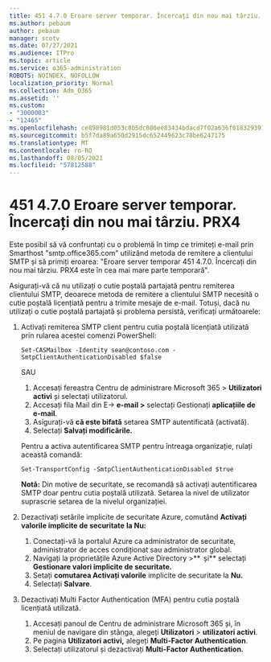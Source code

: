 ```yaml
---
title: 451 4.7.0 Eroare server temporar. Încercați din nou mai târziu. PRX4
ms.author: pebaum
author: pebaum
manager: scotv
ms.date: 07/27/2021
ms.audience: ITPro
ms.topic: article
ms.service: o365-administration
ROBOTS: NOINDEX, NOFOLLOW
localization_priority: Normal
ms.collection: Adm_O365
ms.assetid: ''
ms.custom:
- "3000003"
- "12465"
ms.openlocfilehash: ce898981d053c8b5dc080ee83434bdacd7f02a636f0183293915bacdb48ba4ef
ms.sourcegitcommit: b5f7da89a650d2915dc652449623c78be6247175
ms.translationtype: MT
ms.contentlocale: ro-RO
ms.lasthandoff: 08/05/2021
ms.locfileid: "57812588"
---
```

# <a name="451-470-temporary-server-error-please-try-again-later-prx4"></a>451 4.7.0 Eroare server temporar. Încercați din nou mai târziu. PRX4

Este posibil să vă confruntați cu o problemă în timp ce trimiteți e-mail prin Smarthost "smtp.office365.com" utilizând metoda de remitere a clientului SMTP și să primiți eroarea: "Eroare server temporar 451 4.7.0. Încercați din nou mai târziu. PRX4 este în cea mai mare parte temporară". 

Asigurați-vă că nu utilizați o cutie poștală partajată pentru remiterea clientului SMTP, deoarece metoda de remitere a clientului SMTP necesită o cutie poștală licențiată pentru a trimite mesaje de e-mail. Totuși, dacă nu utilizați o cutie poștală partajată și problema persistă, verificați următoarele:

1. Activați remiterea SMTP client pentru cutia poștală licențiată utilizată prin rularea acestei comenzi PowerShell:

    ```Set-CASMailbox -Identity sean@contoso.com -SmtpClientAuthenticationDisabled $false```

    SAU

    1. Accesați fereastra Centru de administrare Microsoft 365 > **Utilizatori activi** și selectați utilizatorul.
    1. Accesați fila Mail din E-> **e-mail >** selectați Gestionați **aplicațiile de e-mail**. 
    1. Asigurați-vă **că este bifată** setarea SMTP autentificată (activată).
    1. Selectați **Salvați modificările.**
    
    Pentru a activa autentificarea SMTP pentru întreaga organizație, rulați această comandă:

    `Set-TransportConfig -SmtpClientAuthenticationDisabled $true`
 
    **Notă:** Din motive de securitate, se recomandă să activați autentificarea SMTP doar pentru cutia poștală utilizată. Setarea la nivel de utilizator suprascrie setarea de la nivelul organizației.

2. Dezactivați setările implicite de securitate Azure, comutând **Activați valorile implicite de securitate** **la Nu:**

    1. Conectați-vă la portalul Azure ca administrator de securitate, administrator de acces condiționat sau administrator global.
    1. Navigați la proprietățile Azure Active Directory >**  și** selectați **Gestionare valori implicite de securitate.**
    1. Setați **comutarea Activați valorile** implicite de securitate la **Nu.**
    1. Selectați **Salvare**.

3. Dezactivați Multi Factor Authentication (MFA) pentru cutia poștală licențiată utilizată.

    1. Accesați panoul de Centru de administrare Microsoft 365 și, în meniul de navigare din stânga, alegeți **Utilizatori**  >  **utilizatori activi**.
    1. Pe pagina **Utilizatori activi,** alegeți **Multi-Factor Authentication**.
    1. Selectați utilizatorul și dezactivați **Multi-Factor Authentication.**

